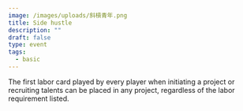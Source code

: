 ```yaml
---
image: /images/uploads/斜槓青年.png
title: Side hustle
description: ""
draft: false
type: event
tags:
  - basic
---
```

The first labor card played by every player when initiating a project or recruiting talents can be placed in any project, regardless of the labor requirement listed.